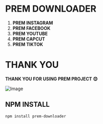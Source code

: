 # PREM DOWNLOADER

1. **PREM INSTAGRAM**
2. **PREM FACEBOOK**
3. **PREM YOUTUBE**
4. **PREM CAPCUT**
5. **PREM TIKTOK**

# THANK YOU

**THANK YOU FOR USING PREM PROJECT 😊**

![Image](https://i.imgur.com/rZxmABp.png)

## NPM INSTALL
```bash
npm install prem-downloader
